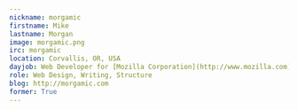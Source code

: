```yaml
---
nickname: morgamic
firstname: Mike
lastname: Morgan
image: morgamic.png
irc: morgamic
location: Corvallis, OR, USA
dayjob: Web Developer for [Mozilla Corporation](http://www.mozilla.com)
role: Web Design, Writing, Structure
blog: http://morgamic.com
former: True
---
```


